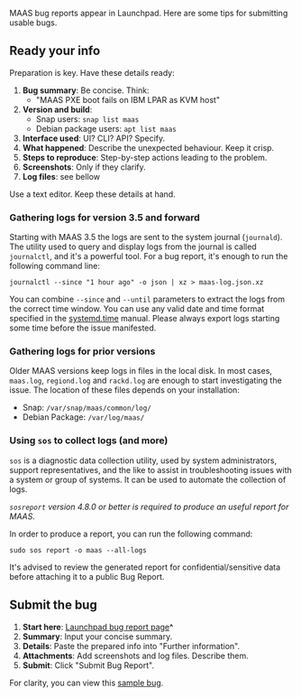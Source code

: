 MAAS bug reports appear in Launchpad. Here are some tips for submitting usable bugs.

## Ready your info

Preparation is key. Have these details ready: 

1. **Bug summary**: Be concise. Think: 
   - "MAAS PXE boot fails on IBM LPAR as KVM host" 
2. **Version and build**: 
   - Snap users: `snap list maas`
   - Debian package users: `apt list maas`
3. **Interface used**: UI? CLI? API? Specify.
4. **What happened**: Describe the unexpected behaviour. Keep it crisp.
5. **Steps to reproduce**: Step-by-step actions leading to the problem.
6. **Screenshots**: Only if they clarify.
7. **Log files**: see bellow

Use a text editor. Keep these details at hand.

### Gathering logs for version 3.5 and forward

Starting with MAAS 3.5 the logs are sent to the system journal (`journald`). The utility used to query and display logs from the journal is called `journalctl`, and it's a powerful tool. For a bug report, it's enough to run the following command line:

`journalctl --since "1 hour ago" -o json | xz > maas-log.json.xz`

You can combine `--since` and `--until` parameters to extract the logs from the correct time window. You can use any valid date and time format specified in the [systemd.time](https://manpages.ubuntu.com/manpages/noble/en/man7/systemd.time.7.html) manual. Please always export logs starting some time before the issue manifested.

### Gathering logs for prior versions

Older MAAS versions keep logs in files in the local disk. In most cases,  `maas.log`, `regiond.log` and `rackd.log` are enough to start investigating the issue. The location of these files depends on your installation:

   - Snap: `/var/snap/maas/common/log/`
   - Debian Package: `/var/log/maas/`

### Using `sos` to collect logs (and more)

`sos`  is  a  diagnostic  data  collection  utility,  used by system administrators, support representatives, and the like to assist in troubleshooting issues with a system  or  group of systems. It can be used to automate the collection of logs.

*`sosreport`  version 4.8.0 or better is required to produce an useful report for MAAS.*

In order to produce a report, you can run the following command:

`sudo sos report -o maas --all-logs`

It's advised to review the generated report for confidential/sensitive data before attaching it to a public Bug Report.

## Submit the bug

1. **Start here**: [Launchpad bug report page](https://bugs.launchpad.net/maas/+filebug)**^**
2. **Summary**: Input your concise summary.
3. **Details**: Paste the prepared info into "Further information".
4. **Attachments**: Add screenshots and log files. Describe them.
5. **Submit**: Click "Submit Bug Report".

For clarity, you can view this [sample bug](https://bugs.launchpad.net/maas/+bug/1923516).

